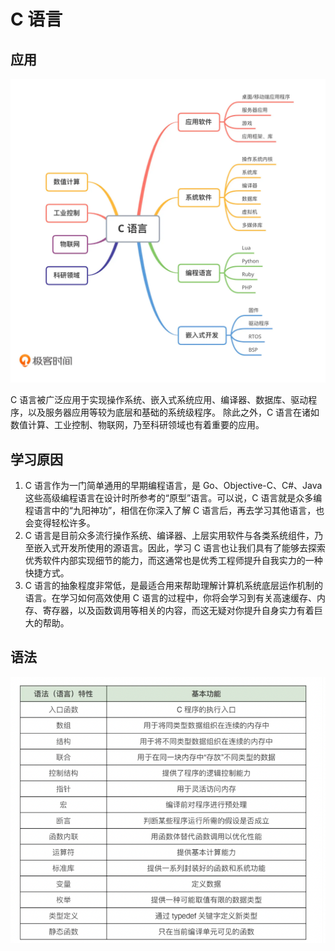 # C 语言

## 应用

![img.png](c_app.png)

C 语言被广泛应用于实现操作系统、嵌入式系统应用、编译器、数据库、驱动程序，以及服务器应用等较为底层和基础的系统级程序。
除此之外，C 语言在诸如数值计算、工业控制、物联网，乃至科研领域也有着重要的应用。

## 学习原因

1. C 语言作为一门简单通用的早期编程语言，是 Go、Objective-C、C#、Java 这些高级编程语言在设计时所参考的“原型”语言。可以说，C
   语言就是众多编程语言中的“九阳神功”，相信在你深入了解 C 语言后，再去学习其他语言，也会变得轻松许多。
2. C 语言是目前众多流行操作系统、编译器、上层实用软件与各类系统组件，乃至嵌入式开发所使用的源语言。因此，学习 C
   语言也让我们具有了能够去探索优秀软件内部实现细节的能力，而这通常也是优秀工程师提升自我实力的一种快捷方式。
3. C 语言的抽象程度非常低，是最适合用来帮助理解计算机系统底层运作机制的语言。在学习如何高效使用 C
   语言的过程中，你将会学习到有关高速缓存、内存、寄存器，以及函数调用等相关的内容，而这无疑对你提升自身实力有着巨大的帮助。

## 语法

![img.png](c_grammar.png)